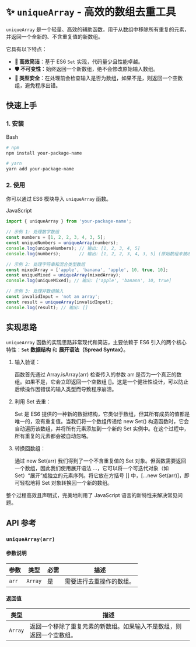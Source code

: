 # ✨ `uniqueArray` - 高效的数组去重工具

`uniqueArray` 是一个轻量、高效的辅助函数，用于从数组中移除所有重复的元素，并返回一个全新的、不含重复值的新数组。

它具有以下特点：

- **🚀 高效简洁**：基于 ES6 `Set` 实现，代码量少且性能卓越。
- **🛡️ 不可变性**：始终返回一个新数组，绝不会修改原始输入数组。
- **💪 类型安全**：在处理前会检查输入是否为数组，如果不是，则返回一个空数组，避免程序出错。

## 快速上手

### 1. 安装

Bash

```bash
# npm
npm install your-package-name

# yarn
yarn add your-package-name
```

### 2. 使用

你可以通过 ES6 模块导入 `uniqueArray` 函数。

JavaScript

```javascript
import { uniqueArray } from 'your-package-name';

// 示例 1: 处理数字数组
const numbers = [1, 2, 2, 3, 4, 3, 5];
const uniqueNumbers = uniqueArray(numbers);
console.log(uniqueNumbers); // 输出: [1, 2, 3, 4, 5]
console.log(numbers);       // 输出: [1, 2, 2, 3, 4, 3, 5] (原始数组未被改变)

// 示例 2: 处理字符串和混合类型数组
const mixedArray = ['apple', 'banana', 'apple', 10, true, 10];
const uniqueMixed = uniqueArray(mixedArray);
console.log(uniqueMixed); // 输出: ['apple', 'banana', 10, true]

// 示例 3: 处理非数组输入
const invalidInput = 'not an array';
const result = uniqueArray(invalidInput);
console.log(result); // 输出: []
```

## 实现思路

`uniqueArray` 函数的实现思路非常现代和简洁，主要依赖于 ES6 引入的两个核心特性：**`Set` 数据结构** 和 **展开语法（Spread Syntax）**。

1. 输入验证：

   函数首先通过 Array.isArray(arr) 检查传入的参数 arr 是否为一个真正的数组。如果不是，它会立即返回一个空数组 []。这是一个健壮性设计，可以防止后续操作因错误的输入类型而导致程序崩溃。

2. 利用 Set 去重：

   Set 是 ES6 提供的一种新的数据结构，它类似于数组，但其所有成员的值都是唯一的，没有重复值。当我们将一个数组传递给 new Set() 构造函数时，它会自动遍历该数组，并将所有元素添加到一个新的 Set 实例中。在这个过程中，所有重复的元素都会被自动忽略。

3. 转换回数组：

   通过 new Set(arr) 我们得到了一个不含重复值的 Set 对象。但函数需要返回一个数组，因此我们使用展开语法 ...，它可以将一个可迭代对象（如 Set）“展开”成独立的元素序列。将它放在方括号 [] 中，[...new Set(arr)]，即可轻松地将 Set 对象转换回一个新的数组。

整个过程高效且声明式，完美地利用了 JavaScript 语言的新特性来解决常见问题。

## API 参考

### `uniqueArray(arr)`

#### 参数说明

| **参数** | **类型** | **必需** | **描述**                 |
| -------- | -------- | -------- | ------------------------ |
| `arr`    | `Array`  | 是       | 需要进行去重操作的数组。 |

#### 返回值

| **类型** | **描述**                                                     |
| -------- | ------------------------------------------------------------ |
| `Array`  | 返回一个移除了重复元素的新数组。如果输入不是数组，则返回一个空数组。 |